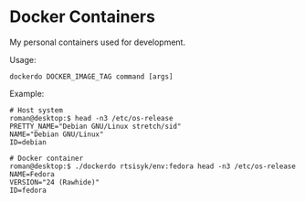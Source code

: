 # Docker Containers

My personal containers used for development.

Usage:

    dockerdo DOCKER_IMAGE_TAG command [args]

Example:

    # Host system
    roman@desktop:$ head -n3 /etc/os-release
    PRETTY_NAME="Debian GNU/Linux stretch/sid"
    NAME="Debian GNU/Linux"
    ID=debian

    # Docker container
    roman@desktop:$ ./dockerdo rtsisyk/env:fedora head -n3 /etc/os-release
    NAME=Fedora
    VERSION="24 (Rawhide)"
    ID=fedora
